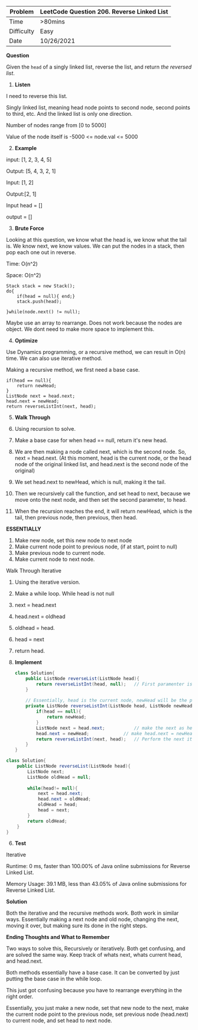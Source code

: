 | Problem    | LeetCode Question 206. Reverse Linked List |
| ---------- | ------------------------------------------ |
| Time       | >80mins                                    |
| Difficulty | Easy                                       |
| Date       | 10/26/2021                                 |

**Question**

Given the `head` of a singly linked list, reverse the list, and return *the reversed list*.

1. **Listen**

I need to reverse this list. 

Singly linked list, meaning head node points to second node, second points to third, etc. And the linked list is only one direction.

Number of nodes range from [0 to 5000]

Value of the node itself is -5000 <= node.val <= 5000

2. **Example**

input: [1, 2, 3, 4, 5]

Output: [5, 4, 3, 2, 1]



Input: [1, 2]

Output:[2, 1]



Input head = []

output = []

3. **Brute Force**

Looking at this question, we know what the head is, we know what the tail is. We know next, we know values. We can put the nodes in a stack, then pop each one out in reverse. 

Time: O(n^2)

Space: O(n^2)

```
Stack stack = new Stack();
do{
	if(head = null){ end;}
	stack.push(head);
	
}while(node.next() != null);
```

Maybe use an array to rearrange. Does not work because the nodes are object. We dont need to make more space to implement this.



4. **Optimize**

Use Dynamics programming, or a recursive method, we can result in O(n) time. We can also use iterative method.

Making a recursive method, we first need a base case. 

```
if(head == null){
	return newHead;
}
ListNode next = head.next;
head.next = newHead;
return reverseListInt(next, head);
```



5. **Walk Through**

1. Using recursion to solve. 
2. Make a base case for when head == null, return it's new head.
3. We are then making a node called next, which is the second node. So, next = head.next. (At this moment, head is the current node, or the head node of the original linked list, and head.next is the second node of the original)
4. We set head.next to newHead, which is null, making it the tail. 
5. Then we recursively call the function, and set head to next, because we move onto the next node, and then set the second parameter, to head.
6. When the recursion reaches the end, it will return newHead, which is the tail, then previous node, then previous, then head.



**ESSENTIALLY**

1. Make new node, set this new node to next node
2. Make current node point to previous node, (if at start, point to null)
3. Make previous node to current node.
4. Make current node to next node. 



Walk Through Iterative

1. Using the iterative version.
2. Make a while loop. While head is not null
3. next = head.next
4. head.next = oldhead
5. oldhead = head.
6. head = next
7. return head.



6. **Implement**

   ```Java
   class Solution{
       public ListNode reverseList(ListNode head){
           return reverseListInt(head, null);	// First paramenter is head, second parameter is pointed to node
       }
       
       // Essentially, head is the current node, newHead will be the previous node
       private ListNode reverseListInt(ListNode head, ListNode newHead){
           if(head == null){
               return newHead;
           }
           ListNode next = head.next; 			// make the next as head.next to prepare for the next iteration.
           head.next = newHead;				// make head.next = newHead. Where newHead is current node.
           return reverseListInt(next, head);	// Perform the next iteration, first parameter is the head, and second paramenter 												is the pointed to node.
       } 
   }
   ```



```java
class Solution{
    public ListNode reverseList(ListNode head){
        ListNode next;
        ListNode oldHead = null;
        
        while(head!= null){
            next = head.next;
            head.next = oldHead;
            oldHead = head;
            head = next;
        }
        return oldHead;
    }
}
```



6. **Test**

Iterative

Runtime: 0 ms, faster than 100.00% of Java online submissions for Reverse Linked List.

Memory Usage: 39.1 MB, less than 43.05% of Java online submissions for Reverse Linked List.



**Solution**

Both the iterative and the recursive methods work. Both work in similar ways. Essentially making a next node and old node, changing the next, moving it over, but making sure its done in the right steps. 



**Ending Thoughts and What to Remember**

Two ways to solve this, Recursively or iteratively. Both get confusing, and are solved the same way. Keep track of whats next, whats current head, and head.next. 

Both methods essentially have a base case. It can be converted by just putting the base case in the while loop.

This just got confusing because you have to rearrange everything in the right order.

Essentially, you just make a new node, set that new node to the next, make the current node point to the previous node, set previous node (head.next) to current node, and set head to next node.

